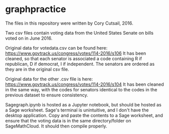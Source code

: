 # graphpractice

The files in this repository were written by Cory Cutsail, 2016. 

Two csv files contain voting data from the United States Senate on bills voted on in June 2016.

Original data for votedata.csv can be found here: https://www.govtrack.us/congress/votes/114-2016/s106
It has been cleaned, so that each senator is associated a code containing R if republican, D if democrat, I if independent.
The senators are ordered as they are in the original csv file.


Original data for the other .csv file is here: https://www.govtrack.us/congress/votes/114-2016/s104
It has been cleaned in the same way, with the codes for senators identical to the codes in the previous dataset to ensure consistency.

Sagegraph.ipynb is hosted as a Jupyter notebook, but should be hosted as a Sage worksheet. Sage's terminal is unintuitive, and I don't have the desktop application. Copy and paste the contents to a Sage worksheet, and ensure that the voting data is in the same directory/folder on SageMathCloud. It should then compile properly. 
